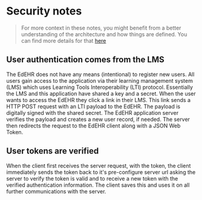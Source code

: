 
# Security notes

> For more context in these notes, you might benefit from a better understanding of the architecture and how things are defined. You can find more details for that [here](https://edehr.org/edehrDetails)

## User authentication comes from the LMS
The EdEHR does not have any means (intentional) to register new users. All users gain access to the application via their
learning management system (LMS) which uses Learning Tools Interoperability (LTI) protocol. Essentially the LMS and this
application have shared a key and a secret. When the user wants to access the EdEHR they click a link in their LMS. 
This link sends a HTTP POST request with an LTI payload to the EdEHR.  The payload is digitally signed with the shared
secret. The EdEHR application server verifies the payload and creates a new user record, if needed. The server then
redirects the request to the EdEHR client along with a JSON Web Token. 


## User tokens are verified
When the client first receives the server request, with the token, the client immediately sends the token back to
it's pre-configure server url asking the server to verify the token is valid and to receive a new token with the verified
authentication information.  The client saves this and uses it on all further communications with the server.
